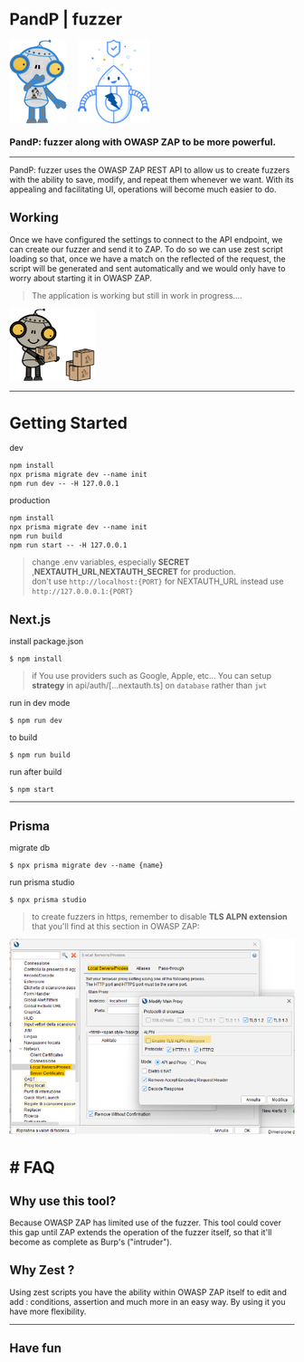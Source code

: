 # PandP | fuzzer

<div style="display:flex; flex-direction:row; gap:20px;justify-content: flex-start;">
<img src="./public/readme-logo.png" width="20%" />
<img src="./public/robot-zap.svg" width="25%"/>
</div>

### PandP: fuzzer along with OWASP ZAP to be more powerful.
___

PandP: fuzzer uses the OWASP ZAP REST API to allow us to create fuzzers with the ability to save, modify, and repeat them whenever we want. With its appealing and facilitating UI, operations will become much easier to do.

## Working
Once we have configured the settings to connect to the API endpoint, we can create our fuzzer and send it to ZAP.
To do so we can use zest script loading so that, once we have a match on the reflected of the request, the script will be generated and sent automatically and we would only have to worry about starting it in OWASP ZAP.

>The application is working but still in work in progress....

 <img src="./public/utils/work-in-progress.png" width="30%"/>

_____

# Getting Started

dev
```console
npm install
npx prisma migrate dev --name init
npm run dev -- -H 127.0.0.1
```

production
```console
npm install
npx prisma migrate dev --name init
npm run build
npm run start -- -H 127.0.0.1
```
> change .env variables, especially **SECRET** ,**NEXTAUTH_URL**,**NEXTAUTH_SECRET** for production.\
> don't use `http://localhost:{PORT}` for NEXTAUTH_URL instead use `http://127.0.0.0.1:{PORT}`

## Next.js

install package.json
```console
$ npm install 
```
> if You use providers such as Google, Apple, etc... You can setup **strategy** in api/auth/[...nextauth.ts] on ``database`` rather than ``jwt``

run in dev mode
```console
$ npm run dev
```
to build
```console
$ npm run build
```
run after build
```console
$ npm start
```
____
## Prisma
migrate db
```console
$ npx prisma migrate dev --name {name}
```
run prisma studio
```console
$ npx prisma studio
```

>to create fuzzers in https, remember to disable **TLS ALPN extension** that you'll find at this section in OWASP ZAP:

![tls-alpn](/public/utils/tls-alpn.png)


# # FAQ

## Why use this tool?
Because OWASP ZAP has limited use of the fuzzer. This tool could cover this gap until ZAP extends the operation of the fuzzer itself, so that it'll become as complete as Burp's ("intruder").

## Why Zest ?
Using zest scripts you have the ability within OWASP ZAP itself to edit and add : conditions, assertion and much more in an easy way. By using it you have more flexibility.

____
## Have fun

